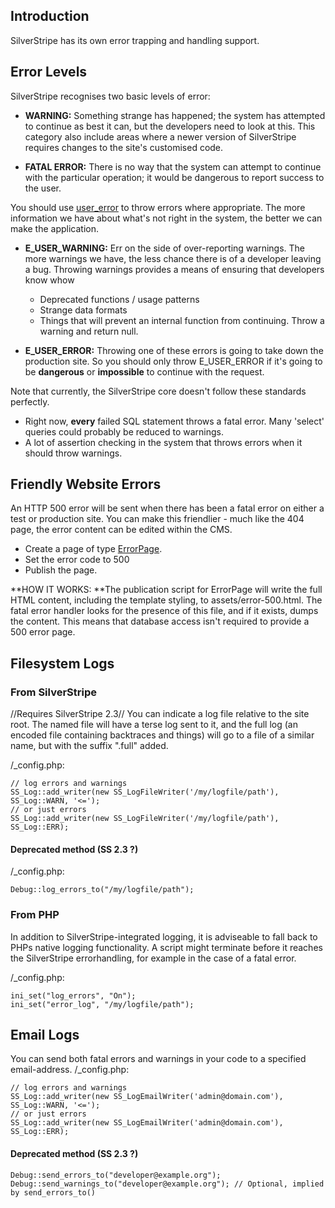 ## Introduction

SilverStripe has its own error trapping and handling support.

## Error Levels

SilverStripe recognises two basic levels of error:

*  **WARNING:** Something strange has happened; the system has attempted to continue as best it can, but the developers need to look at this.  This category also include areas where a newer version of SilverStripe requires changes to the site's customised code.

*  **FATAL ERROR:** There is no way that the system can attempt to continue with the particular operation; it would be dangerous to report success to the user.

You should use [user_error](http://www.php.net/user_error) to throw errors where appropriate.  The more information we have about what's not right in the system, the better we can make the application.

*  **E_USER_WARNING:** Err on the side of over-reporting warnings.  The more warnings we have, the less chance there is of a developer leaving a bug.  Throwing warnings provides a means of ensuring that developers know whow
    * Deprecated functions / usage patterns
    * Strange data formats
    * Things that will prevent an internal function from continuing.  Throw a warning and return null.

*  **E_USER_ERROR:** Throwing one of these errors is going to take down the production site.  So you should only throw E_USER_ERROR if it's going to be **dangerous** or **impossible** to continue with the request.

Note that currently, the SilverStripe core doesn't follow these standards perfectly.

*  Right now, **every** failed SQL statement throws a fatal error.  Many 'select' queries could probably be reduced to warnings.
*  A lot of assertion checking in the system that throws errors when it should throw warnings.

## Friendly Website Errors

An HTTP 500 error will be sent when there has been a fatal error on either a test or production site.  You can make this friendlier - much like the 404 page, the error content can be edited within the CMS.

*  Create a page of type [ErrorPage](ErrorPage).
*  Set the error code to 500
*  Publish the page.

**HOW IT WORKS: **The publication script for ErrorPage will write the full HTML content, including the template styling, to assets/error-500.html.  The fatal error handler looks for the presence of this file, and if it exists, dumps the content.  This means that database access isn't required to provide a 500 error page.

## Filesystem Logs



### From SilverStripe

//Requires SilverStripe 2.3//
You can indicate a log file relative to the site root. The named file will have a terse log sent to it, and the full log (an encoded file containing backtraces and things) will go to a file of a similar name, but with the suffix ".full" added.

<mysite>/_config.php:
~~~ {php}
// log errors and warnings
SS_Log::add_writer(new SS_LogFileWriter('/my/logfile/path'), SS_Log::WARN, '<=');
// or just errors
SS_Log::add_writer(new SS_LogFileWriter('/my/logfile/path'), SS_Log::ERR);
~~~

#### Deprecated method (SS 2.3 ?)

<mysite>/_config.php:
~~~ {php}
Debug::log_errors_to("/my/logfile/path");
~~~

### From PHP

In addition to SilverStripe-integrated logging, it is adviseable to fall back to PHPs native logging functionality. A script might terminate before it reaches the SilverStripe errorhandling, for example in the case of a fatal error.

<mysite>/_config.php:
~~~ {php}
ini_set("log_errors", "On");
ini_set("error_log", "/my/logfile/path");
~~~


## Email Logs

You can send both fatal errors and warnings in your code to a specified email-address.
<mysite>/_config.php:
~~~ {php}
// log errors and warnings
SS_Log::add_writer(new SS_LogEmailWriter('admin@domain.com'), SS_Log::WARN, '<=');
// or just errors
SS_Log::add_writer(new SS_LogEmailWriter('admin@domain.com'), SS_Log::ERR);
~~~

#### Deprecated method (SS 2.3 ?)

~~~ {php}
Debug::send_errors_to("developer@example.org");
Debug::send_warnings_to("developer@example.org"); // Optional, implied by send_errors_to()
~~~
